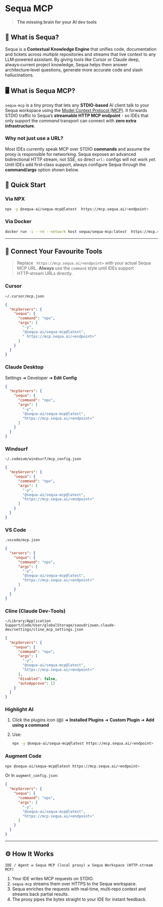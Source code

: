 # Sequa MCP

> **The missing brain for your AI dev tools**

## 🤔 What is Sequa?

Sequa is a **Contextual Knowledge Engine** that unifies code, documentation and tickets across *multiple* repositories and streams that live context to any LLM‑powered assistant. By giving tools like Cursor or Claude deep, always‑current project knowledge, Sequa helps them answer architecture‑level questions, generate more accurate code and slash hallucinations.

## 🖥️ What is Sequa MCP?

`sequa‑mcp` is a tiny proxy that lets any **STDIO‑based** AI client talk to your Sequa workspace using the [Model Context Protocol (MCP)](https://modelcontextprotocol.io/introduction). It forwards STDIO traffic to Sequa’s **streamable HTTP MCP endpoint** - so IDEs that only support the *command* transport can connect with **zero extra infrastructure**.

### Why not just use a URL?

Most IDEs currently speak MCP over STDIO **commands** and assume the proxy is responsible for networking. Sequa exposes an advanced bidirectional HTTP stream, not SSE, so direct `url:` configs will not work *yet*. Until IDEs add first‑class support, always configure Sequa through the **command/args** option shown below.

## 🚀 Quick Start

### Via NPX

```bash
npx -y @sequa-ai/sequa-mcp@latest  https://mcp.sequa.ai/<endpoint>
```

### Via Docker

```bash
docker run -i --rm --network host sequa/sequa-mcp:latest  https://mcp.sequa.ai/<endpoint>
```

---

## 🔌 Connect Your Favourite Tools

> Replace ` https://mcp.sequa.ai/<endpoint>` with your actual Sequa MCP URL. **Always** use the `command` style until IDEs support HTTP‑stream URLs directly.

### Cursor

`~/.cursor/mcp.json`

```json
{
  "mcpServers": {
    "sequa": {
      "command": "npx",
      "args": [
        "-y",
        "@sequa-ai/sequa-mcp@latest",
        " https://mcp.sequa.ai/<endpoint>"
      ]
    }
  }
}
```

### Claude Desktop

Settings ➜ Developer ➜ **Edit Config**

```json
{
  "mcpServers": {
    "sequa": {
      "command": "npx",
      "args": [
        "-y",
        "@sequa-ai/sequa-mcp@latest",
        "https://mcp.sequa.ai/<endpoint>"
      ]
    }
  }
}
```

### Windsurf

`~/.codeium/windsurf/mcp_config.json`

```json
{
  "mcpServers": {
    "sequa": {
      "command": "npx",
      "args": [
        "-y",
        "@sequa-ai/sequa-mcp@latest",
        "https://mcp.sequa.ai/<endpoint>"
      ]
    }
  }
}
```

### VS Code

`.vscode/mcp.json`

```json
{
  "servers": {
    "sequa": {
      "command": "npx",
      "args": [
        "-y",
        "@sequa-ai/sequa-mcp@latest",
        "https://mcp.sequa.ai/<endpoint>"
      ]
    }
  }
}
```

### Cline (Claude Dev‑Tools)

`~/Library/Application Support/Code/User/globalStorage/saoudrizwan.claude-dev/settings/cline_mcp_settings.json`

```json
{
  "mcpServers": {
    "sequa": {
      "command": "npx",
      "args": [
        "-y",
        "@sequa-ai/sequa-mcp@latest",
        "https://mcp.sequa.ai/<endpoint>"
      ],
      "disabled": false,
      "autoApprove": []
    }
  }
}
```

### Highlight AI

1. Click the plugins icon (@) ➜ **Installed Plugins** ➜ **Custom Plugin** ➜ **Add using a command**
2. Use:

   ```bash
   npx -y @sequa-ai/sequa-mcp@latest https://mcp.sequa.ai/<endpoint>
   ```

### Augment Code

```bash
npx @sequa-ai/sequa-mcp@latest https://mcp.sequa.ai/<endpoint>
```

Or in `augment_config.json`:

```json
{
  "mcpServers": {
    "sequa": {
      "command": "npx",
      "args": [
        "-y",
        "@sequa-ai/sequa-mcp@latest",
        "https://mcp.sequa.ai/<endpoint>"
      ]
    }
  }
}
```

---

## ⚙️ How It Works

```text
IDE / Agent ⇄ Sequa MCP (local proxy) ⇄ Sequa Workspace (HTTP‑stream MCP)
```

1. Your IDE writes MCP requests on STDIO.
2. `sequa‑mcp` streams them over HTTPS to the Sequa workspace.
3. Sequa enriches the requests with real‑time, multi‑repo context and streams back partial results.
4. The proxy pipes the bytes straight to your IDE for instant feedback.

